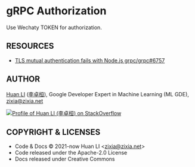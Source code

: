 # gRPC Authorization

Use Wechaty TOKEN for authorization.

## RESOURCES

- [TLS mutual authentication fails with Node.js grpc/grpc#6757](https://github.com/grpc/grpc/issues/6757#issuecomment-261703455)

## AUTHOR

[Huan LI](https://github.com/huan) ([李卓桓](http://linkedin.com/in/zixia)), Google Developer Expert in Machine Learning (ML GDE), <zixia@zixia.net>

[![Profile of Huan LI (李卓桓) on StackOverflow](https://stackexchange.com/users/flair/265499.png)](https://stackexchange.com/users/265499)

## COPYRIGHT & LICENSES

- Code & Docs © 2021-now Huan LI \<zixia@zixia.net\>
- Code released under the Apache-2.0 License
- Docs released under Creative Commons
